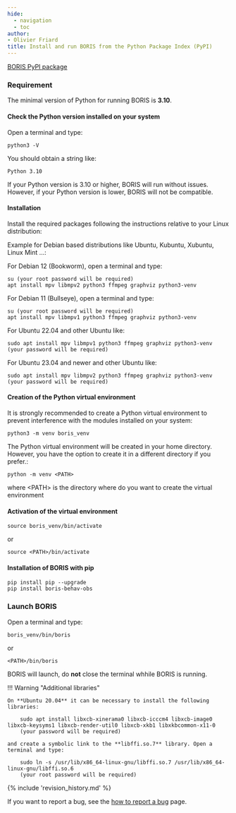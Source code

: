 ```yaml
---
hide:
  - navigation
  - toc
author:
- Olivier Friard
title: Install and run BORIS from the Python Package Index (PyPI)
---
```


[BORIS PyPI package](https://pypi.org//project/boris-behav-obs)

### Requirement


The minimal version of Python for running BORIS is **3.10**.


#### Check the Python version installed on your system

Open a terminal and type:

    python3 -V

You should obtain a string like:

    Python 3.10


If your Python version is 3.10 or higher, BORIS will run without issues. However, if your Python version is lower, BORIS will not be compatible.



#### Installation

Install the required packages following the instructions relative to your Linux distribution:

Example for Debian based distributions like Ubuntu, Kubuntu, Xubuntu, Linux Mint ...:

For Debian 12 (Bookworm), open a terminal and type:

    su (your root password will be required)
    apt install mpv libmpv2 python3 ffmpeg graphviz python3-venv

For Debian 11 (Bullseye), open a terminal and type:

    su (your root password will be required)
    apt install mpv libmpv1 python3 ffmpeg graphviz python3-venv

For Ubuntu 22.04 and other Ubuntu like:

    sudo apt install mpv libmpv1 python3 ffmpeg graphviz python3-venv
    (your password will be required)

For Ubuntu 23.04 and newer and other Ubuntu like:

    sudo apt install mpv libmpv2 python3 ffmpeg graphviz python3-venv
    (your password will be required)



#### Creation of the Python virtual environment

It is strongly recommended to create a Python virtual environment to prevent interference with the modules installed on your system:

    python3 -m venv boris_venv

The Python virtual environment will be created in your home directory.  
However, you have the option to create it in a different directory if you prefer.:

    python -m venv <PATH>


where <PATH\> is the directory where do you want to create the virtual environment


#### Activation of the virtual environment

    source boris_venv/bin/activate

or

    source <PATH>/bin/activate
 

#### Installation of BORIS with pip

    pip install pip --upgrade
    pip install boris-behav-obs




### Launch BORIS

Open a terminal and type:

    boris_venv/bin/boris

or

    <PATH>/bin/boris


BORIS will launch, do **not** close the terminal whhile BORIS is running.





!!! Warning "Additional libraries"
   

    On **Ubuntu 20.04** it can be necessary to install the following libraries:

        sudo apt install libxcb-xinerama0 libxcb-icccm4 libxcb-image0 libxcb-keysyms1 libxcb-render-util0 libxcb-xkb1 libxkbcommon-x11-0
        (your password will be required)

    and create a symbolic link to the **libffi.so.7** library. Open a terminal and type:

        sudo ln -s /usr/lib/x86_64-linux-gnu/libffi.so.7 /usr/lib/x86_64-linux-gnu/libffi.so.6
        (your root password will be required)


{% include 'revision_history.md' %}


If you want to report a bug, see the [how to report a bug](report_a_bug.md) page.
